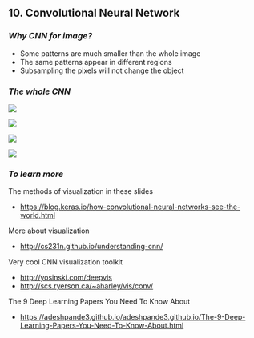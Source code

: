 ## 10. Convolutional Neural Network

### ***Why CNN for image?***

* Some patterns are much smaller than the whole image
* The same patterns appear in different regions
* Subsampling the pixels will not change the object

### ***The whole CNN***

![](https://github.com/steveLauwh/DeepLearning-notes/raw/master/Hung-yi%20Lee%20Machine%20Learning%20Notes/image/10.1.PNG)

![](https://github.com/steveLauwh/DeepLearning-notes/raw/master/Hung-yi%20Lee%20Machine%20Learning%20Notes/image/10.2.PNG)

![](https://github.com/steveLauwh/DeepLearning-notes/raw/master/Hung-yi%20Lee%20Machine%20Learning%20Notes/image/10.3.PNG)

![](https://github.com/steveLauwh/DeepLearning-notes/raw/master/Hung-yi%20Lee%20Machine%20Learning%20Notes/image/10.4.PNG)

### ***To learn more***

The methods of visualization in these slides
* https://blog.keras.io/how-convolutional-neural-networks-see-the-world.html

More about visualization
* http://cs231n.github.io/understanding-cnn/

Very cool CNN visualization toolkit
* http://yosinski.com/deepvis
* http://scs.ryerson.ca/~aharley/vis/conv/

The 9 Deep Learning Papers You Need To Know About
* https://adeshpande3.github.io/adeshpande3.github.io/The-9-Deep-Learning-Papers-You-Need-To-Know-About.html










